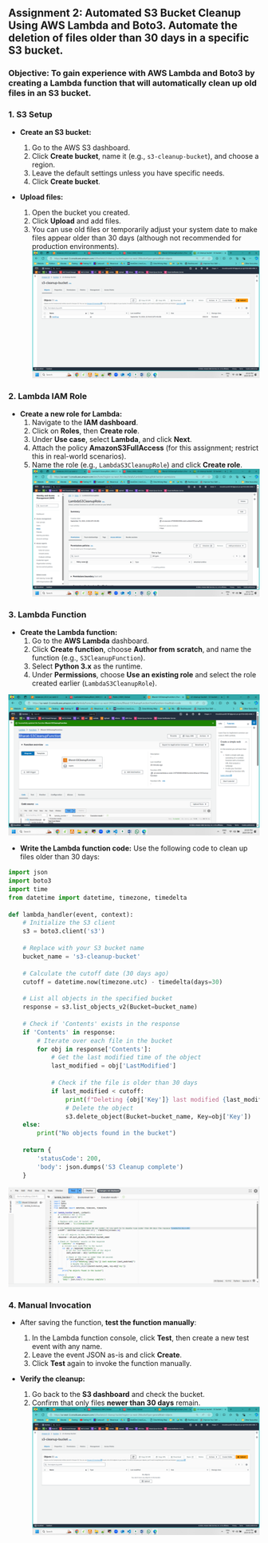 ## Assignment 2: Automated S3 Bucket Cleanup Using AWS Lambda and Boto3. Automate the deletion of files older than 30 days in a specific S3 bucket.
### Objective: To gain experience with AWS Lambda and Boto3 by creating a Lambda function that will automatically clean up old files in an S3 bucket.

### 1. **S3 Setup**
   - **Create an S3 bucket:**
     1. Go to the AWS S3 dashboard.
     2. Click **Create bucket**, name it (e.g., `s3-cleanup-bucket`), and choose a region.
     3. Leave the default settings unless you have specific needs.
     4. Click **Create bucket**.

   - **Upload files:**
     1. Open the bucket you created.
     2. Click **Upload** and add files.
     3. You can use old files or temporarily adjust your system date to make files appear older than 30 days (although not recommended for production environments).
![Alt text](./images/S3-creaation.png)

### 2. **Lambda IAM Role**
   - **Create a new role for Lambda:**
     1. Navigate to the **IAM dashboard**.
     2. Click on **Roles**, then **Create role**.
     3. Under **Use case**, select **Lambda**, and click **Next**.
     4. Attach the policy **AmazonS3FullAccess** (for this assignment; restrict this in real-world scenarios).
     5. Name the role (e.g., `LambdaS3CleanupRole`) and click **Create role**.
![Alt text](./images/LambdaS3CleanupRole.png)

### 3. **Lambda Function**
   - **Create the Lambda function:**
     1. Go to the **AWS Lambda** dashboard.
     2. Click **Create function**, choose **Author from scratch**, and name the function (e.g., `S3CleanupFunction`).
     3. Select **Python 3.x** as the runtime.
     4. Under **Permissions**, choose **Use an existing role** and select the role created earlier (`LambdaS3CleanupRole`).

![Alt text](./images/Bharat-S3CleanupFunction.png)

   - **Write the Lambda function code:**
     Use the following code to clean up files older than 30 days:

```python
import json
import boto3
import time
from datetime import datetime, timezone, timedelta

def lambda_handler(event, context):
    # Initialize the S3 client
    s3 = boto3.client('s3')
    
    # Replace with your S3 bucket name
    bucket_name = 's3-cleanup-bucket'
    
    # Calculate the cutoff date (30 days ago)
    cutoff = datetime.now(timezone.utc) - timedelta(days=30)
    
    # List all objects in the specified bucket
    response = s3.list_objects_v2(Bucket=bucket_name)
    
    # Check if 'Contents' exists in the response
    if 'Contents' in response:
        # Iterate over each file in the bucket
        for obj in response['Contents']:
            # Get the last modified time of the object
            last_modified = obj['LastModified']
            
            # Check if the file is older than 30 days
            if last_modified < cutoff:
                print(f"Deleting {obj['Key']} last modified {last_modified}")
                # Delete the object
                s3.delete_object(Bucket=bucket_name, Key=obj['Key'])
    else:
        print("No objects found in the bucket")
    
    return {
        'statusCode': 200,
        'body': json.dumps('S3 Cleanup complete')
    }
```
![Alt text](./images/LambdaCode.png)

### 4. **Manual Invocation**
   - After saving the function, **test the function manually**:
     1. In the Lambda function console, click **Test**, then create a new test event with any name.
     2. Leave the event JSON as-is and click **Create**.
     3. Click **Test** again to invoke the function manually.
   
   - **Verify the cleanup:**
     1. Go back to the **S3 dashboard** and check the bucket.
     2. Confirm that only files **newer than 30 days** remain.
![Alt text](./images/AfterLambdaCodeExecution.png)

